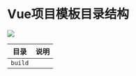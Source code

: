 # Vue项目模板目录结构 #

![](https://raw.githubusercontent.com/whjin/images-save/master/vue-boilerplate/vue-boilerplate.jpg)

|目录|说明|
|----|----|
|`build`|